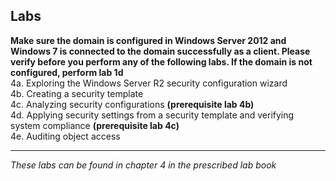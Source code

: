 ## Labs  

**Make sure the domain is configured in Windows Server 2012 and Windows 7 is connected to the domain successfully as a client. Please verify before you perform any of the following labs. If the domain is not configured, perform lab 1d**  
4a. Exploring the Windows Server R2 security configuration wizard  
4b. Creating a security template  
4c. Analyzing security configurations **(prerequisite lab 4b)**  
4d. Applying security settings from a security template and verifying system compliance **(prerequisite lab 4c)**  
4e. Auditing object access  
___
*These labs can be found in chapter 4 in the prescribed lab book* 

